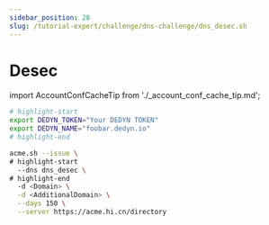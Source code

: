 ```yaml
---
sidebar_position: 28
slug: /tutorial-expert/challenge/dns-challenge/dns_desec.sh
---
```


# Desec

import AccountConfCacheTip from './_account_conf_cache_tip.md';

<AccountConfCacheTip />

```bash
# highlight-start
export DEDYN_TOKEN="Your DEDYN TOKEN"
export DEDYN_NAME="foobar.dedyn.io"
# highlight-end

acme.sh --issue \
# highlight-start
  --dns dns_desec \
# highlight-end
  -d <Domain> \
  -d <AdditionalDomain> \
  --days 150 \
  --server https://acme.hi.cn/directory
```
